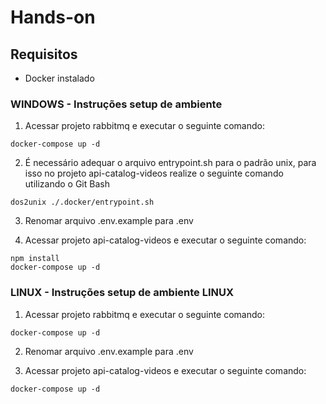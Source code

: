 # Hands-on



## Requisitos ##

* Docker instalado


### WINDOWS - Instruções setup de ambiente ###

1) Acessar projeto rabbitmq e executar o seguinte comando:
```
docker-compose up -d
```

2) É necessário adequar o arquivo entrypoint.sh para o padrão unix, para isso no projeto api-catalog-videos realize o seguinte comando utilizando o Git Bash
```
dos2unix ./.docker/entrypoint.sh
```

3) Renomar arquivo .env.example para .env

4) Acessar projeto api-catalog-videos e executar o seguinte comando:
```
npm install
docker-compose up -d
```

### LINUX - Instruções setup de ambiente LINUX ###

1) Acessar projeto rabbitmq e executar o seguinte comando:
```
docker-compose up -d
```

2) Renomar arquivo .env.example para .env

3) Acessar projeto api-catalog-videos e executar o seguinte comando:
```
docker-compose up -d
```

